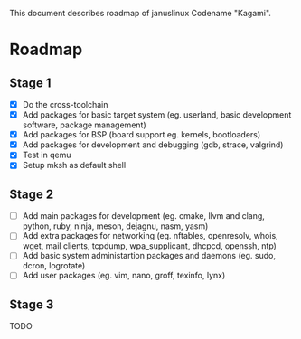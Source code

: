 This document describes roadmap of januslinux Codename "Kagami".

# Roadmap

## Stage 1
 - [x] Do the cross-toolchain
 - [x] Add packages for basic target system (eg. userland, basic development software, package management)
 - [x] Add packages for BSP (board support eg. kernels, bootloaders)
 - [x] Add packages for development and debugging (gdb, strace, valgrind)
 - [x] Test in qemu
 - [x] Setup mksh as default shell

## Stage 2
 - [ ] Add main packages for development (eg. cmake, llvm and clang, python, ruby, ninja, meson, dejagnu, nasm, yasm)
 - [ ] Add extra packages for networking (eg. nftables, openresolv, whois, wget, mail clients, tcpdump, wpa_supplicant, dhcpcd, openssh, ntp)
 - [ ] Add basic system administartion packages and daemons (eg. sudo, dcron, logrotate)
 - [ ] Add user packages (eg. vim, nano, groff, texinfo, lynx)

## Stage 3
TODO
